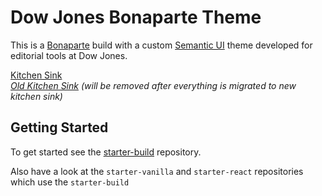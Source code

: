 # Dow Jones Bonaparte Theme

This is a [Bonaparte](https://github.com/bonaparte/bonaparte) build with a custom [Semantic UI](http://semantic-ui.com) theme developed for editorial tools at Dow Jones.

[Kitchen Sink](http://bonaparte.github.io/theme-dowjones/examples/bp-kitchen-sink.html)<br>
_[Old Kitchen Sink](http://bonaparte.github.io/theme-dowjones/examples/kitchen-sink.html) (will be removed after everything is migrated to new kitchen sink)_


## Getting Started

To get started see the [starter-build](https://github.com/bonaparte/starter-build) repository.

Also have a look at the `starter-vanilla` and `starter-react` repositories which use the `starter-build`
